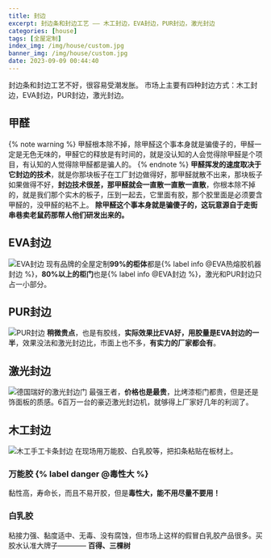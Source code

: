 ```yaml
---
title: 封边
excerpt: 封边条和封边工艺 —— 木工封边，EVA封边，PUR封边，激光封边
categories: [house]
tags: [全屋定制]
index_img: /img/house/custom.jpg
banner_img: /img/house/custom.jpg
date: 2023-09-09 00:44:40
---
```


<font class=danger-text>封边条和封边工艺不好，很容易受潮发胀。</font>
市场上主要有四种封边方式：木工封边，EVA封边，PUR封边，激光封边。

## 甲醛
{% note warning %}
甲醛根本除不掉，除甲醛这个事本身就是骗傻子的，甲醛一定是无色无味的，甲醛它的释放是有时间的，就是没认知的人会觉得除甲醛是个项目，有认知的人觉得除甲醛都是骗人的。
{% endnote %}
<b class=success-text>甲醛挥发的速度取决于它封边的技术</b>，就是你那块板子在工厂封边做得好，那甲醛就散不出来，那块板子如果做得不好，<b class=warning-text>封边技术很差，那甲醛就会一直散一直散一直散</b>，你根本除不掉的，就是我们那个实木的板子，压到一起去，它里面有胶，那个胶里面是必须要含甲醛的，没甲醛的粘不上。
<b class=danger-text>除甲醛这个事本身就是骗傻子的，这玩意源自于走街串巷卖老鼠药那帮人他们研发出来的。</b>

## EVA封边
![EVA封边](/img/house/banding/EVA.jpg)
现有品牌的全屋定制<b class=info-text>99%的柜体</b>都是{% label info @EVA热熔胶机器封边 %}，<b class=info-text>80%以上的柜门</b>也是{% label info @EVA封边 %}，<font class=warning-text>激光和PUR封边只占一小部分</font>。

## PUR封边
![PUR封边](/img/house/banding/PUR.jpg)
<b class=warning-text>稍微贵点</b>，也是有胶线，<b class=success-text>实际效果比EVA好，用胶量是EVA封边的一半</b>，效果没法和激光封边比，市面上也不多，<b class=info-text>有实力的厂家都会有</b>。

## 激光封边
![德国瑞好的激光封边门](/img/house/banding/JG.jpg)
最强王者，<b class=warning-text>价格也是最贵</b>，比烤漆柜门都贵，但是还是饰面板的质感。<font class=info-text>6百万一台的豪迈激光封边机，就够得上厂家好几年的利润了。</font>

## 木工封边
![木工手工卡条封边](/img/house/banding/MG.jpg)
在现场用万能胶、白乳胶等，把扣条粘贴在板材上。

### 万能胶 {% label danger @毒性大 %}
<font class=info-text>黏性高，寿命长，而且不易开胶</font>，但是<b class=danger-text>毒性大，能不用尽量不要用！</b>

### 白乳胶
粘接力强、黏度适中、无毒、没有腐蚀，但市场上这样的假冒白乳胶产品很多。买胶水认准大牌子———— <b class=success-text>百得、三棵树</b>